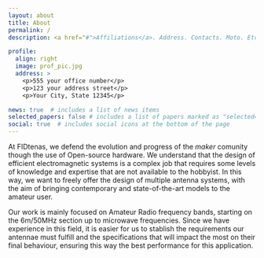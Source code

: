 ```yaml
---
layout: about
title: About
permalink: /
description: <a href="#">Affiliations</a>. Address. Contacts. Moto. Etc.

profile:
  align: right
  image: prof_pic.jpg
  address: >
    <p>555 your office number</p>
    <p>123 your address street</p>
    <p>Your City, State 12345</p>

news: true  # includes a list of news items
selected_papers: false # includes a list of papers marked as "selected={true}"
social: true  # includes social icons at the bottom of the page
---
```


At FIDtenas, we defend the evolution and progress of the *maker* comunity though the use of Open-source hardware. We understand that the design of efficient electromagnetic systems is a complex job that requires some levels of knowledge and expertise that are not available to the hobbyist. In this way, we want to freely offer the design of multiple antenna systems, with the aim of bringing contemporary and state-of-the-art models to the amateur user.

Our work is mainly focused on Amateur Radio frequency bands, starting on the 6m/50MHz section up to microwave frequencies. Since we have experience in this field, it is easier for us to stablish the requirements our antennae must fulfill and the specifications that will impact the most on their final behaviour, ensuring this way the best performance for this application.


